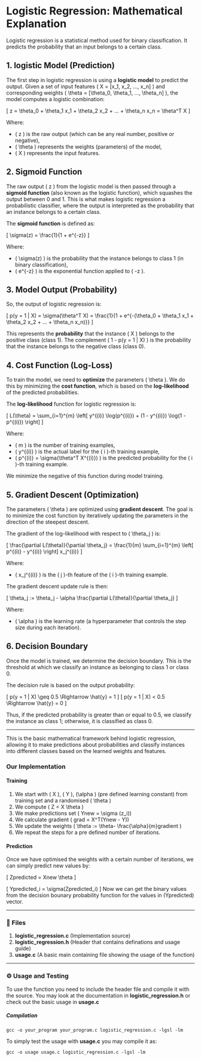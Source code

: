 # Logistic Regression: Mathematical Explanation

Logistic regression is a statistical method used for binary classification. It predicts the probability that an input belongs to a certain class.

## 1. logistic Model (Prediction)

The first step in logistic regression is using a **logistic model** to predict the output. Given a set of input features \( X = [x_1, x_2, ..., x_n] \) and corresponding weights \( \theta = [\theta_0, \theta_1, ..., \theta_n] \), the model computes a logistic combination:

\[
z = \theta_0 + \theta_1 x_1 + \theta_2 x_2 + ... + \theta_n x_n = \theta^T X
\]

Where:
- \( z \) is the raw output (which can be any real number, positive or negative),
- \( \theta \) represents the weights (parameters) of the model,
- \( X \) represents the input features.

## 2. Sigmoid Function

The raw output \( z \) from the logistic model is then passed through a **sigmoid function** (also known as the logistic function), which squashes the output between 0 and 1. This is what makes logistic regression a probabilistic classifier, where the output is interpreted as the probability that an instance belongs to a certain class.

The **sigmoid function** is defined as:

\[
\sigma(z) = \frac{1}{1 + e^{-z}}
\]

Where:
- \( \sigma(z) \) is the probability that the instance belongs to class 1 (in binary classification),
- \( e^{-z} \) is the exponential function applied to \( -z \).

## 3. Model Output (Probability)

So, the output of logistic regression is:

\[
p(y = 1 | X) = \sigma(\theta^T X) = \frac{1}{1 + e^{-(\theta_0 + \theta_1 x_1 + \theta_2 x_2 + ... + \theta_n x_n)}}
\]

This represents the **probability** that the instance \( X \) belongs to the positive class (class 1). The complement \( 1 - p(y = 1 | X) \) is the probability that the instance belongs to the negative class (class 0).

## 4. Cost Function (Log-Loss)

To train the model, we need to **optimize** the parameters \( \theta \). We do this by minimizing the **cost function**, which is based on the **log-likelihood** of the predicted probabilities.

The **log-likelihood** function for logistic regression is:

\[
L(\theta) = \sum_{i=1}^{m} \left[ y^{(i)} \log(p^{(i)}) + (1 - y^{(i)}) \log(1 - p^{(i)}) \right]
\]

Where:
- \( m \) is the number of training examples,
- \( y^{(i)} \) is the actual label for the \( i \)-th training example,
- \( p^{(i)} = \sigma(\theta^T X^{(i)}) \) is the predicted probability for the \( i \)-th training example.

We minimize the negative of this function during model training.

## 5. Gradient Descent (Optimization)

The parameters \( \theta \) are optimized using **gradient descent**. The goal is to minimize the cost function by iteratively updating the parameters in the direction of the steepest descent.

The gradient of the log-likelihood with respect to \( \theta_j \) is:

\[
\frac{\partial L(\theta)}{\partial \theta_j} = \frac{1}{m} \sum_{i=1}^{m} \left[ p^{(i)} - y^{(i)} \right] x_j^{(i)}
\]

Where:
- \( x_j^{(i)} \) is the \( j \)-th feature of the \( i \)-th training example.

The gradient descent update rule is then:

\[
\theta_j := \theta_j - \alpha \frac{\partial L(\theta)}{\partial \theta_j}
\]

Where:
- \( \alpha \) is the learning rate (a hyperparameter that controls the step size during each iteration).

## 6. Decision Boundary

Once the model is trained, we determine the decision boundary. This is the threshold at which we classify an instance as belonging to class 1 or class 0.

The decision rule is based on the output probability:

\[
p(y = 1 | X) \geq 0.5 \Rightarrow \hat{y} = 1
\]
\[
p(y = 1 | X) < 0.5 \Rightarrow \hat{y} = 0
\]

Thus, if the predicted probability is greater than or equal to 0.5, we classify the instance as class 1; otherwise, it is classified as class 0.

---

This is the basic mathematical framework behind logistic regression, allowing it to make predictions about probabilities and classify instances into different classes based on the learned weights and features.

### Our Implementation

#### Training
1. We start with \( X \), \( Y \), \(\alpha \) (pre defined learning constant) from training set and a randomised \( \theta \)
2. We compute \( Z  =  X \theta \)
3. We make predictions set \( Ynew =  \sigma (z_i)\)
4. We calculate gradient \( grad = X^T(Ynew - Y)\)
5. We update the weights \( \theta := \theta- \frac{\alpha}{m}gradient \)
6. We repeat the steps for a pre defined number of iterations.

#### Prediction 
Once we have optimised the weights with a certain number of iterations, we can simply predict new values by:

\[
Zpredicted = Xnew \theta
\]

\[
Ypredicted_i = \sigma(Zpredicted_i)
\]
Now we can get the binary values from the decision bounary probability function for the values in \(Ypredicted\) vector.

---
### :file_folder: Files
1. **logistic_regression.c** (Implementation source)
2. **logistic_regression.h** (Header that contains definations and usage guide)
3. **usage.c** (A basic main containing file showing the usage of the function)
---
### :gear: Usage and Testing
To use the function you need to include the header file and compile it with the source.
You may look at the documentation in **logistic_regression.h** or check out the basic usage in **usage.c**
##### Compilation
```
gcc -o your_program your_program.c logistic_regression.c -lgsl -lm
```
To simply test the usage with **usage.c** you may compile it as:
```
gcc -o usage usage.c logistic_regression.c -lgsl -lm
```
